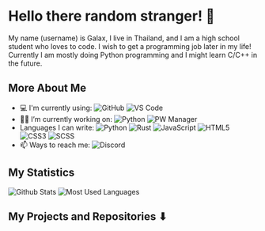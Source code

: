 # Hello there random stranger! 👋
My name (username) is Galax, I live in Thailand, and I am a high school student who loves to code. I wish to get a programming job later in my life! Currently I am mostly doing Python programming and I might learn C/C++ in the future.

## More About Me
- 💻 I'm currently using: ![GitHub](https://img.shields.io/badge/-GitHub-181717?style=flat-square&logo=github) ![VS Code](https://img.shields.io/badge/-VS%20Code-blue?style=flat-square&logo=visual-studio-code)
- 👨‍💻 I’m currently working on: ![Python](https://img.shields.io/badge/-Python-black?style=flat-square&logo=Python) ![PW Manager](https://img.shields.io/badge/-PW%20Manager-darkgreen?style=flat-square&logo=python)
- Languages I can write: ![Python](https://img.shields.io/badge/-Python-black?style=flat-square&logo=Python) ![Rust](https://img.shields.io/badge/-Rust-red?style=flat-square&logo=rust) ![JavaScript](https://img.shields.io/badge/-JavaScript-white?style=flat-square&logo=Javascript) ![HTML5](https://img.shields.io/badge/-HTML-orange?style=flat-square&logo=html5) ![CSS3](https://img.shields.io/badge/-CSS-blue?style=flat-square&logo=css3) ![SCSS](https://img.shields.io/badge/-SCSS-pink?style=flat-square&logo=sass)
- 📫 Ways to reach me: ![Discord](https://img.shields.io/badge/-Galax028%239474-black?style=flat-square&logo=Discord)

## My Statistics
![Github Stats](https://github-readme-stats.vercel.app/api?username=Galax028&count_private=true&show_icons=true&include_all_commits=true&theme=dark)
![Most Used Languages](https://github-readme-stats.vercel.app/api/top-langs/?username=Galax028&hide=TeX&layout=compact&theme=dark)

## My Projects and Repositories ⬇
